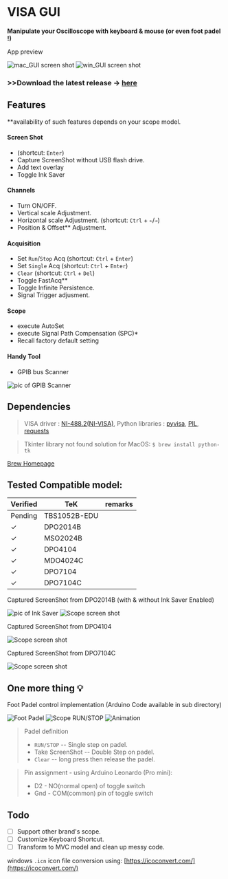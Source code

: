 # VISA GUI
**Manipulate your Oscilloscope with keyboard & mouse (or even foot padel !)**

App preview

![mac_GUI screen shot](img/scrshot/macGUIv2.3.png)
![win_GUI screen shot](img/scrshot/v2.4scrshot.png)

### >>Download the latest release -> [here](https://github.com/kw81634dr/VISAGUI/releases)

## Features

**availability of such features depends on your scope model.

#### Screen Shot
* (shortcut: `Enter`)
* Capture ScreenShot without USB flash drive.
* Add text overlay
* Toggle Ink Saver

#### Channels
* Turn ON/OFF.
* Vertical scale Adjustment.
* Horizontal scale Adjustment. (shortcut: `Ctrl` + `←`/`→`)
* Position & Offset** Adjustment.

#### Acquisition
* Set `Run`/`Stop` Acq (shortcut: `Ctrl` + `Enter`)
* Set `Single` Acq (shortcut: `Ctrl` + `Enter`)
* `Clear` (shortcut: `Ctrl` + `Del`)
* Toggle FastAcq**
* Toggle Infinite Persistence.
* Signal Trigger adjusment. 

#### Scope
* execute AutoSet
* execute Signal Path Compensation (SPC)*
* Recall factory default setting

#### Handy Tool
* GPIB bus Scanner

![pic of GPIB Scanner](img/scrshot/GPIBScan.PNG)


## Dependencies
> VISA driver : [NI-488.2(NI-VISA)](https://www.ni.com/en-us/support/downloads/drivers/download.ni-488-2.html#306147), Python libraries : [pyvisa](https://pypi.org/project/PyVISA/),
[PIL](https://pypi.org/project/Pillow/),
[requests](https://pypi.org/project/requests/)

> Tkinter library not found solution for MacOS: `$ brew install python-tk`


[Brew Homepage](https://brew.sh/)

## Tested Compatible model:

|Verified| TeK           | remarks  |
|--------|---------------|---|
|Pending | TBS1052B-EDU  |   |
|&check; | DPO2014B      |   |
|&check; | MSO2024B      |   |
|&check; | DPO4104       |   |
|&check; | MDO4024C      |   |
|&check; | DPO7104       |   |
|&check; | DPO7104C      |   |

Captured ScreenShot from DPO2014B (with & without Ink Saver Enabled)

![pic of Ink Saver](img/scrshot/DPO2014B_InkSaver.png)
![Scope screen shot](img/scrshot/DPO2014B.png)

Captured ScreenShot from DPO4104

![Scope screen shot](img/scrshot/DPO4104.png)

Captured ScreenShot from DPO7104C

![Scope screen shot](img/scrshot/test.png)

## One more thing :bulb:
Foot Padel control implementation (Arduino Code available in sub directory)

![Foot Padel](img/scrshot/footPadel_gif.gif)
![Scope RUN/STOP](img/scrshot/Scoperunstop_gif.gif)
![Animation](img/scrshot/AppAnimation_gif.gif)

> Padel definition
> * `RUN/STOP` -- Single step on padel.
> *  Take ScreenShot -- Double Step on padel.
> * `Clear` -- long press then release the padel.


> Pin assignment - using Arduino Leonardo (Pro mini):
>* D2 - NO(normal open) of toggle switch
>* Gnd - COM(common) pin of toggle switch


## Todo
- [ ] Support other brand's scope.
- [ ] Customize Keyboard Shortcut.
- [ ] Transform to MVC model and clean up messy code.

windows `.icn` icon file conversion using: [https://icoconvert.com/](https://icoconvert.com/)